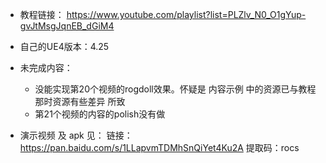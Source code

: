 * 教程链接：
https://www.youtube.com/playlist?list=PLZlv_N0_O1gYup-gvJtMsgJqnEB_dGiM4

* 自己的UE4版本：4.25
* 未完成内容：
    * 没能实现第20个视频的rogdoll效果。怀疑是 内容示例 中的资源已与教程那时资源有些差异 所致
    * 第21个视频的内容的polish没有做

* 演示视频 及 apk 见：
链接：https://pan.baidu.com/s/1LLapvmTDMhSnQiYet4Ku2A 
提取码：rocs 